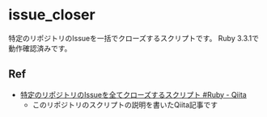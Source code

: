 # issue_closer

特定のリポジトリのIssueを一括でクローズするスクリプトです。
Ruby 3.3.1で動作確認済みです。

## Ref

- [特定のリポジトリのIssueを全てクローズするスクリプト #Ruby - Qiita](https://qiita.com/WakameSun/items/edf6ead80a83f4c55d57)
  - このリポジトリのスクリプトの説明を書いたQiita記事です